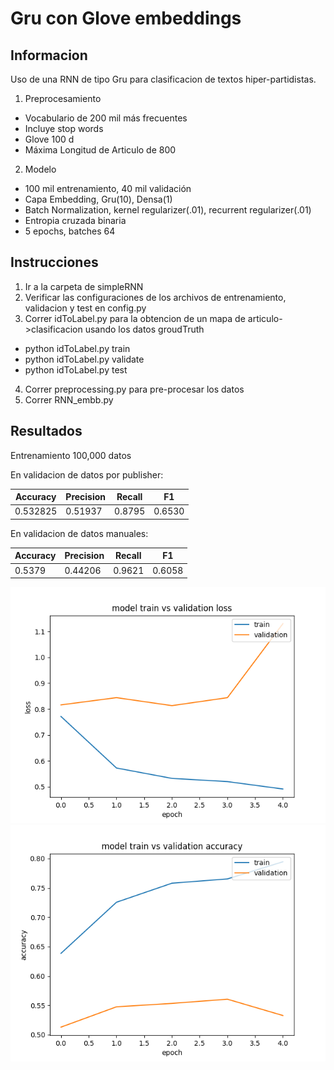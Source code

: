 # Gru con Glove embeddings

## Informacion
Uso de una RNN de tipo Gru para clasificacion de textos hiper-partidistas. 
1. Preprocesamiento
* Vocabulario de 200 mil más frecuentes
* Incluye stop words
* Glove 100 d
* Máxima Longitud de Articulo de 800
2. Modelo
* 100 mil entrenamiento, 40 mil validación
* Capa Embedding, Gru(10), Densa(1)
* Batch Normalization, kernel regularizer(.01), recurrent regularizer(.01)
* Entropia cruzada binaria
* 5 epochs, batches 64


## Instrucciones
1. Ir a la carpeta de simpleRNN
2. Verificar las configuraciones de los archivos de entrenamiento, validacion y test en config.py
3. Correr idToLabel.py para la obtencion de un mapa de articulo->clasificacion usando los datos groudTruth
  * python idToLabel.py train
  * python idToLabel.py validate
  * python idToLabel.py test
4. Correr preprocessing.py para pre-procesar los datos
5. Correr RNN_embb.py

## Resultados
Entrenamiento 100,000 datos

En validacion de datos por publisher:

| Accuracy | Precision | Recall  | F1  |
|----------|-----------|---------|-----|
|0.532825|0.51937|0.8795|0.6530|

En validacion de datos manuales:

| Accuracy | Precision | Recall  | F1  |
|----------|-----------|---------|-----|
|0.5379|0.44206|0.9621|0.6058|

![Loss](simpleRNN/lossGruGlove.png)
![Acc](simpleRNN/accGruGlove.png)

